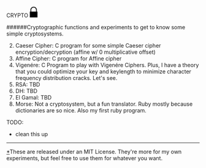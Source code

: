CRYPTO ![Alt text](icon.png "Lock")

######Cryptographic functions and experiments to get to know some simple cryptosystems.

2. Caeser Cipher: C program for some simple Caeser cipher encryption/decryption (affine w/ 0 multiplicative offset)
3. Affine Cipher: C program for Affine cipher
3. Vigenére: C Program to play with Vigenére Ciphers. Plus, I have a theory that you could optimize your key and keylength to minimize character frequency distribution cracks. Let's see.
4. RSA: TBD
5. DH: TBD
6. El Gamal: TBD
7. Morse: Not a cryptosystem, but a fun translator. Ruby mostly because dictionaries are so nice. Also my first ruby program.


TODO:
- clean this up
---

[*]These are released under an MIT License. They're more for my own experiments, but feel free to use them for whatever you want.

[*]: LICENSE
 

